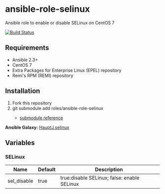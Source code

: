 # ansible-role-selinux
Ansible role to enable or disable SELinux on CentOS 7

[![Build Status](https://travis-ci.org/HauptJ/ansible-role-selinux.svg?branch=master)](https://travis-ci.org/HauptJ/ansible-role-selinux)

## Requirements
- Ansible 2.3+
- CentOS 7
- Extra Packages for Enterprise Linux (EPEL) repository
- Remi's RPM (REMI) repository

## Installation
1. Fork this repository
2. git submodule add <git host> roles/ansible-role-selinux
    - [submodule reference](https://chrisjean.com/git-submodules-adding-using-removing-and-updating/)

**Ansible Galaxy:** [HauptJ.selinux](https://galaxy.ansible.com/HauptJ/selinux/)


## Variables

### SELinux

| Name 						            | Default 							                    | Description 										   |
|-----------------------------|-------------------------------------------|------------------------------------|
| sel_disable                 | true                                      | true:disable SELinux; false: enable SELinux                    |
